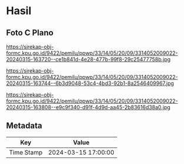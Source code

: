 # Hasil

## Foto C Plano

https://sirekap-obj-formc.kpu.go.id/9422/pemilu/ppwp/33/14/05/20/09/3314052009022-20240315-163720--ce1b841d-4e28-477b-99f8-29c25477758b.jpg

https://sirekap-obj-formc.kpu.go.id/9422/pemilu/ppwp/33/14/05/20/09/3314052009022-20240315-163744--6b3d9048-53c4-4bd3-92b1-8a2546409967.jpg

https://sirekap-obj-formc.kpu.go.id/9422/pemilu/ppwp/33/14/05/20/09/3314052009022-20240315-163808--e9c9f340-d91f-4d9d-aa45-2b83616d38a0.jpg


## Metadata

| Key        | Value               |
| ---------- | ------------------- |
| Time Stamp | 2024-03-15 17:00:00 |



